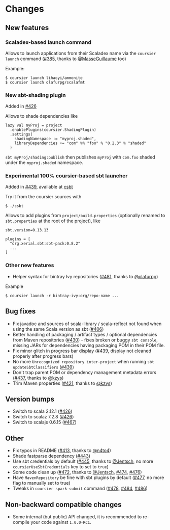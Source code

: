 # Changes

## New features

### Scaladex-based launch command

Allows to launch applications from their Scaladex name via the `coursier launch` command ([#385], thanks to [@MasseGuillaume] too)

Example:
```
$ coursier launch lihaoyi/ammonite
$ coursier launch olafurpg/scalafmt
```

### New sbt-shading plugin

Added in [#426]

Allows to shade dependencies like
```
lazy val myProj = project
  .enablePlugins(coursier.ShadingPlugin)
  .settings(
    shadingNamespace := "myproj.shaded",
    libraryDependencies += "com" %% "foo" % "0.2.3" % "shaded"
  )
```
`sbt myProj/shading:publish` then publishes `myProj` with `com.foo` shaded under the `myproj.shaded` namespace.

### Experimental 100% coursier-based sbt launcher

Added in [#439], available at [csbt]

Try it from the coursier sources with
```
$ ./csbt
```

Allows to add plugins from `project/build.properties` (optionally renamed to `sbt.properties` at the root of the project), like
```
sbt.version=0.13.13

plugins = [
  "org.xerial.sbt:sbt-pack:0.8.2"
  ...
]
```

### Other new features

* Helper syntax for bintray Ivy repositories ([#481], thanks to [@olafurpg])

Example
```
$ coursier launch -r bintray-ivy:org/repo-name ...
```

## Bug fixes

* Fix javadoc and sources of scala-library / scala-reflect not found when using the same Scala version as sbt ([#406])
* Better handling of packaging / artifact types / optional dependencies from Maven repositories ([#430]) - fixes broken or buggy `sbt console`, missing JARs for dependencies having packaging POM in their POM file.
* Fix minor glitch in progress bar display ([#439], display not cleaned properly after progress bars)
* No more `Unrecognized repository inter-project` when running `sbt updateSbtClassifiers` ([#439])
* Don't trap parent POM or dependency management metadata errors ([#437], thanks to [@kzys])
* Trim Maven properties ([#421], thanks to [@kzys])

## Version bumps

* Switch to scala 2.12.1 ([#426])
* Switch to scalaz 7.2.8 ([#426])
* Switch to scalajs 0.6.15 ([#467])

## Other

* Fix typos in README ([#413], thanks to [@n4to4])
* Shade fastparse dependency ([#443])
* Use sbt credentials by default ([#445], thanks to [@Jentsch], no more `coursierUseSbtCredentials` key to set to `true`)
* Some code clean up ([#472], thanks to [@Jentsch], [#474], [#476])
* Have `MavenRepository` be fine with sbt plugins by default ([#477], no more flag to manually set to true)
* Tweaks in `coursier spark-submit` command ([#478], [#484], [#486])


[#385]: https://github.com/alexarchambault/coursier/pull/385
[#406]: https://github.com/alexarchambault/coursier/pull/406
[#413]: https://github.com/alexarchambault/coursier/pull/413
[#421]: https://github.com/alexarchambault/coursier/pull/421
[#426]: https://github.com/alexarchambault/coursier/pull/426
[#430]: https://github.com/alexarchambault/coursier/pull/430
[#437]: https://github.com/alexarchambault/coursier/pull/437
[#439]: https://github.com/alexarchambault/coursier/pull/439
[#443]: https://github.com/alexarchambault/coursier/pull/443
[#445]: https://github.com/alexarchambault/coursier/pull/445
[#467]: https://github.com/alexarchambault/coursier/pull/467
[#472]: https://github.com/alexarchambault/coursier/pull/472
[#474]: https://github.com/alexarchambault/coursier/pull/474
[#476]: https://github.com/alexarchambault/coursier/pull/476
[#477]: https://github.com/alexarchambault/coursier/pull/477
[#478]: https://github.com/alexarchambault/coursier/pull/478
[#481]: https://github.com/alexarchambault/coursier/pull/481
[#484]: https://github.com/alexarchambault/coursier/pull/484
[#486]: https://github.com/alexarchambault/coursier/pull/486
[@Jentsch]: https://github.com/Jentsch
[@kzys]: https://github.com/kzys
[@MasseGuillaume]: https://github.com/MasseGuillaume
[@n4to4]: https://github.com/n4to4
[@olafurpg]: https://github.com/olafurpg
[csbt]: https://github.com/coursier/coursier/blob/v1.0.0-RC/csbt

## Non-backward compatible changes

* Some internal (but public) API changed, it is recommended to re-compile your code against `1.0.0-RC1`.
